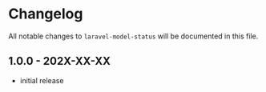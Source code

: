 # Changelog

All notable changes to `laravel-model-status` will be documented in this file.

## 1.0.0 - 202X-XX-XX

- initial release
